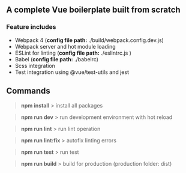 ## A complete Vue boilerplate built from scratch
### Feature includes

- Webpack 4 (**config file path:** ./build/webpack.config.dev.js)
- Webpack server and hot module loading
- ESLint for linting (**config file path:** ./eslintrc.js	)
- Babel (**config file path:** ./babelrc)
- Scss integration
- Test integration using @vue/test-utils and jest 

## Commands
> **npm install** > install all packages

> **npm run dev** > run development environment with hot reload

> **npm run lint** > run lint operation

> **npm run lint:fix** > autofix linting errors

> **npm run test** > run test

> **npm run build** > build for production (production folder: dist)
